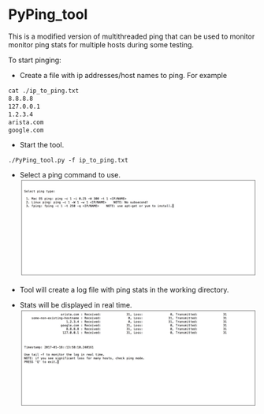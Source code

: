 # PyPing_tool

This is a modified version of multithreaded ping that can be used to monitor monitor ping stats for multiple hosts during some testing.

To start pinging:  


* Create a file with ip addresses/host names to ping. For example

```
cat ./ip_to_ping.txt 
8.8.8.8
127.0.0.1
1.2.3.4
arista.com
google.com
```

* Start the tool.
```
./PyPing_tool.py -f ip_to_ping.txt
```

* Select a ping command to use.
![](select-ping-mode.jpg)

* Tool will create a log file with ping stats in the working directory.

* Stats will be displayed in real time.
![](ping-running.jpg)
